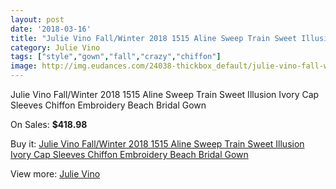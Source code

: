```yaml
---
layout: post
date: '2018-03-16'
title: "Julie Vino Fall/Winter 2018 1515 Aline Sweep Train Sweet Illusion Ivory Cap Sleeves Chiffon Embroidery Beach Bridal Gown"
category: Julie Vino
tags: ["style","gown","fall","crazy","chiffon"]
image: http://img.eudances.com/24038-thickbox_default/julie-vino-fall-winter-2018-1515-aline-sweep-train-sweet-illusion-ivory-cap-sleeves-chiffon-embroidery-beach-bridal-gown.jpg
---
```

Julie Vino Fall/Winter 2018 1515 Aline Sweep Train Sweet Illusion Ivory Cap Sleeves Chiffon Embroidery Beach Bridal Gown

On Sales: **$418.98**
<a href="https://www.eudances.com/en/julie-vino/8017-julie-vino-fall-winter-2018-1515-aline-sweep-train-sweet-illusion-ivory-cap-sleeves-chiffon-embroidery-beach-bridal-gown.html"><amp-img layout="responsive" width="600" height="600" src="//img.eudances.com/24038-thickbox_default/julie-vino-fall-winter-2018-1515-aline-sweep-train-sweet-illusion-ivory-cap-sleeves-chiffon-embroidery-beach-bridal-gown.jpg" alt="Julie Vino Fall/Winter 2018 1515 Aline Sweep Train Sweet Illusion Ivory Cap Sleeves Chiffon Embroidery Beach Bridal Gown 0" /></a>
<a href="https://www.eudances.com/en/julie-vino/8017-julie-vino-fall-winter-2018-1515-aline-sweep-train-sweet-illusion-ivory-cap-sleeves-chiffon-embroidery-beach-bridal-gown.html"><amp-img layout="responsive" width="600" height="600" src="//img.eudances.com/24044-thickbox_default/julie-vino-fall-winter-2018-1515-aline-sweep-train-sweet-illusion-ivory-cap-sleeves-chiffon-embroidery-beach-bridal-gown.jpg" alt="Julie Vino Fall/Winter 2018 1515 Aline Sweep Train Sweet Illusion Ivory Cap Sleeves Chiffon Embroidery Beach Bridal Gown 1" /></a>
<a href="https://www.eudances.com/en/julie-vino/8017-julie-vino-fall-winter-2018-1515-aline-sweep-train-sweet-illusion-ivory-cap-sleeves-chiffon-embroidery-beach-bridal-gown.html"><amp-img layout="responsive" width="600" height="600" src="//img.eudances.com/24043-thickbox_default/julie-vino-fall-winter-2018-1515-aline-sweep-train-sweet-illusion-ivory-cap-sleeves-chiffon-embroidery-beach-bridal-gown.jpg" alt="Julie Vino Fall/Winter 2018 1515 Aline Sweep Train Sweet Illusion Ivory Cap Sleeves Chiffon Embroidery Beach Bridal Gown 2" /></a>
<a href="https://www.eudances.com/en/julie-vino/8017-julie-vino-fall-winter-2018-1515-aline-sweep-train-sweet-illusion-ivory-cap-sleeves-chiffon-embroidery-beach-bridal-gown.html"><amp-img layout="responsive" width="600" height="600" src="//img.eudances.com/24042-thickbox_default/julie-vino-fall-winter-2018-1515-aline-sweep-train-sweet-illusion-ivory-cap-sleeves-chiffon-embroidery-beach-bridal-gown.jpg" alt="Julie Vino Fall/Winter 2018 1515 Aline Sweep Train Sweet Illusion Ivory Cap Sleeves Chiffon Embroidery Beach Bridal Gown 3" /></a>
<a href="https://www.eudances.com/en/julie-vino/8017-julie-vino-fall-winter-2018-1515-aline-sweep-train-sweet-illusion-ivory-cap-sleeves-chiffon-embroidery-beach-bridal-gown.html"><amp-img layout="responsive" width="600" height="600" src="//img.eudances.com/24041-thickbox_default/julie-vino-fall-winter-2018-1515-aline-sweep-train-sweet-illusion-ivory-cap-sleeves-chiffon-embroidery-beach-bridal-gown.jpg" alt="Julie Vino Fall/Winter 2018 1515 Aline Sweep Train Sweet Illusion Ivory Cap Sleeves Chiffon Embroidery Beach Bridal Gown 4" /></a>
<a href="https://www.eudances.com/en/julie-vino/8017-julie-vino-fall-winter-2018-1515-aline-sweep-train-sweet-illusion-ivory-cap-sleeves-chiffon-embroidery-beach-bridal-gown.html"><amp-img layout="responsive" width="600" height="600" src="//img.eudances.com/24040-thickbox_default/julie-vino-fall-winter-2018-1515-aline-sweep-train-sweet-illusion-ivory-cap-sleeves-chiffon-embroidery-beach-bridal-gown.jpg" alt="Julie Vino Fall/Winter 2018 1515 Aline Sweep Train Sweet Illusion Ivory Cap Sleeves Chiffon Embroidery Beach Bridal Gown 5" /></a>
<a href="https://www.eudances.com/en/julie-vino/8017-julie-vino-fall-winter-2018-1515-aline-sweep-train-sweet-illusion-ivory-cap-sleeves-chiffon-embroidery-beach-bridal-gown.html"><amp-img layout="responsive" width="600" height="600" src="//img.eudances.com/24039-thickbox_default/julie-vino-fall-winter-2018-1515-aline-sweep-train-sweet-illusion-ivory-cap-sleeves-chiffon-embroidery-beach-bridal-gown.jpg" alt="Julie Vino Fall/Winter 2018 1515 Aline Sweep Train Sweet Illusion Ivory Cap Sleeves Chiffon Embroidery Beach Bridal Gown 6" /></a>

Buy it: [Julie Vino Fall/Winter 2018 1515 Aline Sweep Train Sweet Illusion Ivory Cap Sleeves Chiffon Embroidery Beach Bridal Gown](https://www.eudances.com/en/julie-vino/8017-julie-vino-fall-winter-2018-1515-aline-sweep-train-sweet-illusion-ivory-cap-sleeves-chiffon-embroidery-beach-bridal-gown.html "Julie Vino Fall/Winter 2018 1515 Aline Sweep Train Sweet Illusion Ivory Cap Sleeves Chiffon Embroidery Beach Bridal Gown")

View more: [Julie Vino](https://www.eudances.com/en/100-julie-vino "Julie Vino")